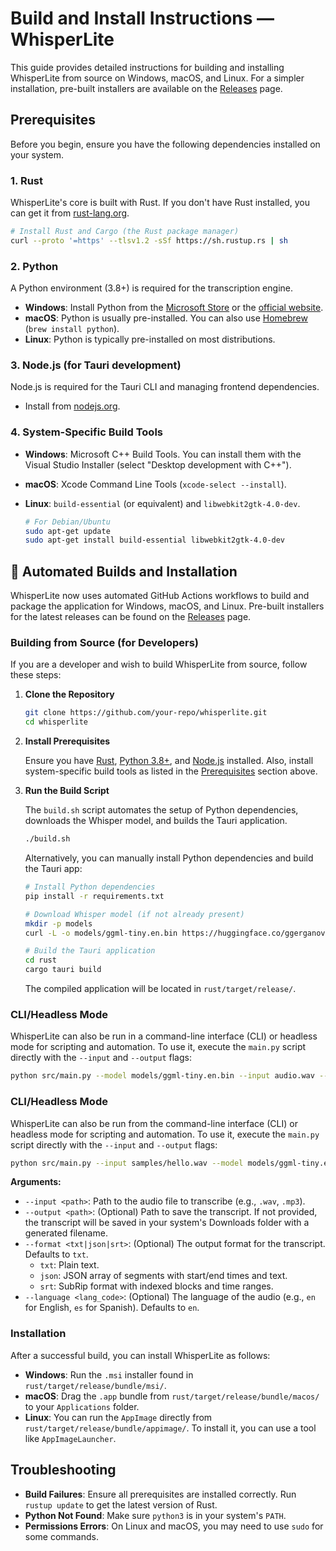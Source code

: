 # Build and Install Instructions — WhisperLite

This guide provides detailed instructions for building and installing WhisperLite from source on Windows, macOS, and Linux. For a simpler installation, pre-built installers are available on the [Releases](https://github.com/your-repo/whisperlite/releases) page.

##  Prerequisites

Before you begin, ensure you have the following dependencies installed on your system.

### 1. Rust

WhisperLite's core is built with Rust. If you don't have Rust installed, you can get it from [rust-lang.org](https://www.rust-lang.org/tools/install).

```bash
# Install Rust and Cargo (the Rust package manager)
curl --proto '=https' --tlsv1.2 -sSf https://sh.rustup.rs | sh
```

### 2. Python

A Python environment (3.8+) is required for the transcription engine.

-   **Windows**: Install Python from the [Microsoft Store](https://www.microsoft.com/en-us/p/python-310/9pjpw5ldxlz5) or the [official website](https://www.python.org/downloads/).
-   **macOS**: Python is usually pre-installed. You can also use [Homebrew](https://brew.sh/) (`brew install python`).
-   **Linux**: Python is typically pre-installed on most distributions.

### 3. Node.js (for Tauri development)

Node.js is required for the Tauri CLI and managing frontend dependencies.

-   Install from [nodejs.org](https://nodejs.org/en/download/).

### 4. System-Specific Build Tools

-   **Windows**: Microsoft C++ Build Tools. You can install them with the Visual Studio Installer (select "Desktop development with C++").
-   **macOS**: Xcode Command Line Tools (`xcode-select --install`).
-   **Linux**: `build-essential` (or equivalent) and `libwebkit2gtk-4.0-dev`.

    ```bash
    # For Debian/Ubuntu
    sudo apt-get update
    sudo apt-get install build-essential libwebkit2gtk-4.0-dev
    ```

## 🚀 Automated Builds and Installation

WhisperLite now uses automated GitHub Actions workflows to build and package the application for Windows, macOS, and Linux. Pre-built installers for the latest releases can be found on the [Releases](https://github.com/your-repo/whisperlite/releases) page.

### Building from Source (for Developers)

If you are a developer and wish to build WhisperLite from source, follow these steps:

1.  **Clone the Repository**

    ```bash
    git clone https://github.com/your-repo/whisperlite.git
    cd whisperlite
    ```

2.  **Install Prerequisites**

    Ensure you have [Rust](https://www.rust-lang.org/tools/install), [Python 3.8+](https://www.python.org/downloads/), and [Node.js](https://nodejs.org/en/download/) installed. Also, install system-specific build tools as listed in the [Prerequisites](#-prerequisites) section above.

3.  **Run the Build Script**

    The `build.sh` script automates the setup of Python dependencies, downloads the Whisper model, and builds the Tauri application.

    ```bash
    ./build.sh
    ```

    Alternatively, you can manually install Python dependencies and build the Tauri app:

    ```bash
    # Install Python dependencies
    pip install -r requirements.txt

    # Download Whisper model (if not already present)
    mkdir -p models
    curl -L -o models/ggml-tiny.en.bin https://huggingface.co/ggerganov/whisper.cpp/resolve/main/ggml-tiny.en.bin

    # Build the Tauri application
    cd rust
    cargo tauri build
    ```

    The compiled application will be located in `rust/target/release/`.

### CLI/Headless Mode

WhisperLite can also be run in a command-line interface (CLI) or headless mode for scripting and automation. To use it, execute the `main.py` script directly with the `--input` and `--output` flags:

```bash
python src/main.py --model models/ggml-tiny.en.bin --input audio.wav --output transcript.txt --format srt
```

### CLI/Headless Mode

WhisperLite can also be run from the command-line interface (CLI) or headless mode for scripting and automation. To use it, execute the `main.py` script directly with the `--input` and `--output` flags:

```bash
python src/main.py --input samples/hello.wav --model models/ggml-tiny.en.bin --output output.json --format json
```

**Arguments:**

-   `--input <path>`: Path to the audio file to transcribe (e.g., `.wav`, `.mp3`).
-   `--output <path>`: (Optional) Path to save the transcript. If not provided, the transcript will be saved in your system's Downloads folder with a generated filename.
-   `--format <txt|json|srt>`: (Optional) The output format for the transcript. Defaults to `txt`.
    -   `txt`: Plain text.
    -   `json`: JSON array of segments with start/end times and text.
    -   `srt`: SubRip format with indexed blocks and time ranges.
-   `--language <lang_code>`: (Optional) The language of the audio (e.g., `en` for English, `es` for Spanish). Defaults to `en`.

### Installation

After a successful build, you can install WhisperLite as follows:

-   **Windows**: Run the `.msi` installer found in `rust/target/release/bundle/msi/`.
-   **macOS**: Drag the `.app` bundle from `rust/target/release/bundle/macos/` to your `Applications` folder.
-   **Linux**: You can run the `AppImage` directly from `rust/target/release/bundle/appimage/`. To install it, you can use a tool like `AppImageLauncher`.

## Troubleshooting

-   **Build Failures**: Ensure all prerequisites are installed correctly. Run `rustup update` to get the latest version of Rust.
-   **Python Not Found**: Make sure `python3` is in your system's `PATH`.
-   **Permissions Errors**: On Linux and macOS, you may need to use `sudo` for some commands.